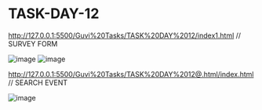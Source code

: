 # TASK-DAY-12

http://127.0.0.1:5500/Guvi%20Tasks/TASK%20DAY%2012/index1.html // SURVEY FORM

![image](https://github.com/sowbi30/TASK-DAY-12/assets/123854536/10484d04-4144-4c00-9a94-05e990128670)
![image](https://github.com/sowbi30/TASK-DAY-12/assets/123854536/c85e673e-7422-4f27-9494-7bd3fb346360)



http://127.0.0.1:5500/Guvi%20Tasks/TASK%20DAY%2012@.html/index.html   // SEARCH EVENT

![image](https://github.com/sowbi30/TASK-DAY-12/assets/123854536/6d55af57-4d37-44fe-b3fd-3bec7ba3b8ad)



